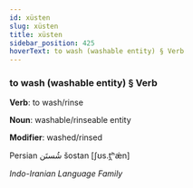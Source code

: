 ```yaml
---
id: xüsten
slug: xüsten
title: xüsten
sidebar_position: 425
hoverText: to wash (washable entity) § Verb
---
```


### to wash (washable entity) § Verb

**Verb**: to wash/rinse

**Noun**: washable/rinseable entity

**Modifier**: washed/rinsed

Persian ⁧شُستَن⁩ šostan [ʃʊs.t̪ʰǽn]

*Indo-Iranian Language Family*